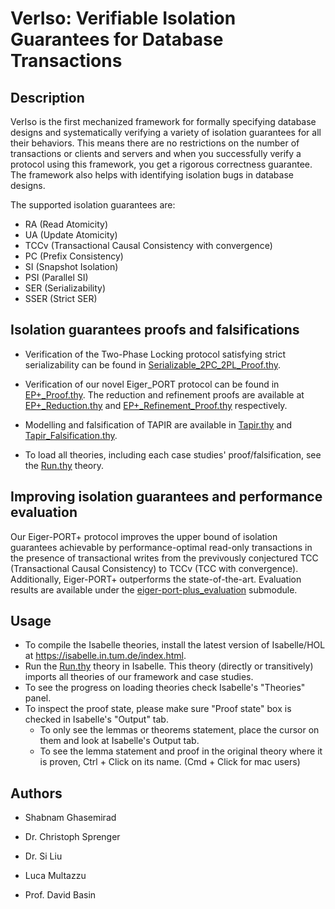 # VerIso: Verifiable Isolation Guarantees for Database Transactions

## Description

VerIso is the first mechanized framework for formally specifying database designs and systematically verifying a variety of isolation guarantees for all their behaviors. This means there are no restrictions on the number of transactions or clients and servers and when you successfully verify a protocol using this framework, you get a rigorous correctness guarantee. The framework also helps with identifying isolation bugs in database designs.

The supported isolation guarantees are:
* RA (Read Atomicity)
* UA (Update Atomicity)
* TCCv (Transactional Causal Consistency with convergence)
* PC (Prefix Consistency)
* SI (Snapshot Isolation)
* PSI (Parallel SI)
* SER (Serializability)
* SSER (Strict SER)

## Isolation guarantees proofs and falsifications

* Verification of the Two-Phase Locking protocol satisfying strict serializability can be found in [Serializable_2PC_2PL_Proof.thy](VerIso/Serializable_2PC_2PL_Proof.thy).

* Verification of our novel Eiger_PORT protocol can be found in [EP+_Proof.thy](VerIso/EP+_Proof.thy). The reduction and refinement proofs are available at [EP+_Reduction.thy](VerIso/EP+_Reduction.thy) and [EP+_Refinement_Proof.thy](VerIso/EP+_Refinement_Proof.thy) respectively.

* Modelling and falsification of TAPIR are available in [Tapir.thy](VerIso/Tapir.thy) and [Tapir_Falsification.thy](VerIso/Tapir_Falsification.thy).
  
* To load all theories, including each case studies' proof/falsification, see the [Run.thy](Run.thy) theory.

## Improving isolation guarantees and performance evaluation
Our Eiger-PORT+ protocol improves the upper bound of isolation guarantees achievable by performance-optimal read-only transactions in the presence of transactional writes from the previvously conjectured TCC (Transactional Causal Consistency) to TCCv (TCC with convergence). Additionally, Eiger-PORT+ outperforms the state-of-the-art. Evaluation results are available under the [eiger-port-plus_evaluation](https://github.com/lucamul/EIGER-PORT-PLUS) submodule.

## Usage
- To compile the Isabelle theories, install the latest version of Isabelle/HOL at https://isabelle.in.tum.de/index.html.
- Run the [Run.thy](Run.thy) theory in Isabelle. This theory (directly or transitively) imports all theories of our framework and case studies.
- To see the progress on loading theories check Isabelle's "Theories" panel.
- To inspect the proof state, please make sure "Proof state" box is checked in Isabelle's "Output" tab.
  * To only see the lemmas or theorems statement, place the cursor on them and look at Isabelle's Output tab.
  * To see the lemma statement and proof in the original theory where it is proven, Ctrl + Click on its name. (Cmd + Click for mac users)

## Authors
- Shabnam Ghasemirad

- Dr. Christoph Sprenger

- Dr. Si Liu

- Luca Multazzu

- Prof. David Basin
